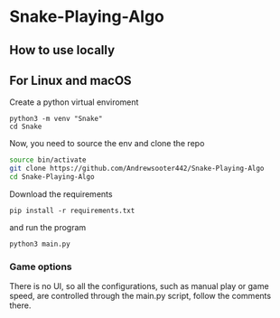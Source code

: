 # Snake-Playing-Algo
## How to use locally

## For Linux and macOS
Create a python virtual enviroment  
```python3
python3 -m venv "Snake"
cd Snake
```
Now, you need to source the env and clone the repo
```bash
source bin/activate
git clone https://github.com/Andrewsooter442/Snake-Playing-Algo
cd Snake-Playing-Algo
```
Download the requirements

```python3
pip install -r requirements.txt
```

and run the program
```python3
python3 main.py
```


### Game options
There is no UI, so all the configurations, such as manual play or game speed, are controlled through the main.py script, follow the comments there.


